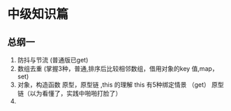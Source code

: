 # 中级知识篇

## 总纲一
1. 防抖与节流 (普通版已get) 
2. 数组去重 (掌握3种，普通,排序后比较相邻数组，借用对象的key 值,map，set)
3. 对象，构造函数 原型，原型链 ,this 的理解
    this 有5种绑定情景 （get）
    原型链（以为看懂了，实践中啪啪打脸了）
4. 